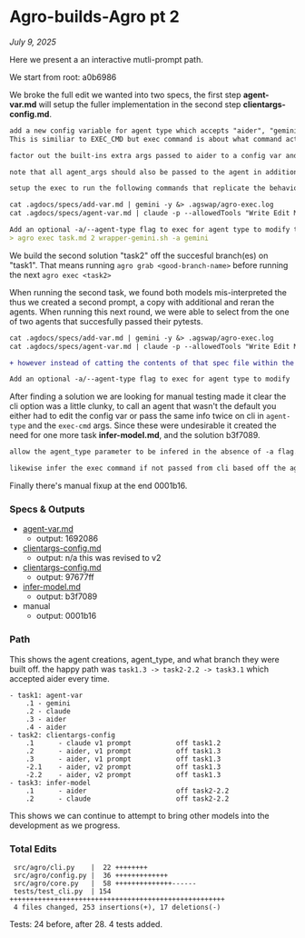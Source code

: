 # Agro-builds-Agro pt 2
_July 9, 2025_

Here we present a an interactive mutli-prompt path.

We start from root: a0b6986

We broke the full edit we wanted into two specs, the first step **agent-var.md** will setup the fuller implementation in the second step **clientargs-config.md**.

```md
add a new config variable for agent type which accepts "aider", "gemini", "claude" or rejects as not found. It should default to "aider".
This is similiar to EXEC_CMD but exec command is about what command actually gets run .e.g "my-aider.sh", this variable will help establish which underlying agent is actually called by the exec_cmd, and this helps determines certain procedures that need to be run in exec flo  and which built-in flags (e.g. --yes) get passed to the script.
```

```md
factor out the built-ins extra args passed to aider to a config var and setup exec to pass different arg structure for each known agent type.

note that all agent_args should also be passed to the agent in addition to the built-ins.

setup the exec to run the following commands that replicate the behavior of the following commands for the launching the agent, note for claude and 

cat .agdocs/specs/add-var.md | gemini -y &> .agswap/agro-exec.log
cat .agdocs/specs/agent-var.md | claude -p --allowedTools "Write Edit MultiEdit" &> .agswap/agro-exec.log

Add an optional -a/--agent-type flag to exec for agent type to modify that config var set at workspace level. this is because the exec-cmd might differ from the agent-type, e.g.
> agro exec task.md 2 wrapper-gemini.sh -a gemini
```

 
We build the second solution "task2" off the succesful branch(es) on "task1". That means running `agro grab <good-branch-name>` before running the next `agro exec <task2>`

When running the second task, we found both models mis-interpreted the thus we created a second prompt, a copy with additional and reran the agents. When running this next round, we were able to select from the one of two agents that succesfully passed their pytests.

```diff
cat .agdocs/specs/add-var.md | gemini -y &> .agswap/agro-exec.log
cat .agdocs/specs/agent-var.md | claude -p --allowedTools "Write Edit MultiEdit" &> .agswap/agro-exec.log

+ however instead of catting the contents of that spec file within the shell command, read the contents in (exit status 1 if file empty) and then dump those to stdin with the command

Add an optional -a/--agent-type flag to exec for agent type to modify 
```

After finding a solution we are looking for manual testing made it clear the cli option was a little clunky, to call an agent that wasn't the default you either had to edit the config var or pass the same info twice on cli in `agent-type` and the `exec-cmd` args. Since these were undesirable it created the need for one more task **infer-model.md**, and the solution b3f7089.

```md
allow the agent_type parameter to be infered in the absence of -a flag. We infer the agent_type from exec-cmd if passed absed on the criterion is a recognized agenttype in the name of the exec-cmd, e.g. "gemini" is in "mgemini.sh"

likewise infer the exec command if not passed from cli based off the agent type supplied in the -a flag if passed.
```

Finally there's manual fixup at the end 0001b16.

### Specs & Outputs

- [agent-var.md](../../.public-agdocs/specs/agent-var.md)
    - output: 1692086
- [clientargs-config.md](../../.public-agdocs/specs/clientargs-config.md)
    - output: n/a this was revised to v2
- [clientargs-config.md](../../.public-agdocs/specs/clientargs-config.md)
    - output: 97677ff
- [infer-model.md](../../.public-agdocs/specs/infer-model.md)
    - output: b3f7089
- manual
    - output: 0001b16


### Path

This shows the agent creations, agent_type, and what branch they were built off. the happy path was `task1.3 -> task2-2.2 -> task3.1` which accepted aider every time.

```
- task1: agent-var
    .1 - gemini
    .2 - claude
    .3 - aider
    .4 - aider
- task2: clientargs-config
    .1      - claude v1 prompt           off task1.2
    .2      - aider, v1 prompt           off task1.3
    .3      - aider, v1 prompt           off task1.3
    -2.1    - aider, v2 prompt           off task1.3
    -2.2    - aider, v2 prompt           off task1.3
- task3: infer-model
    .1      - aider                      off task2-2.2
    .2      - claude                     off task2-2.2
```

This shows we can continue to attempt to bring other models into the development as we progress.

### Total Edits

```
 src/agro/cli.py    |  22 ++++++++
 src/agro/config.py |  36 +++++++++++++
 src/agro/core.py   |  58 ++++++++++++++------
 tests/test_cli.py  | 154 +++++++++++++++++++++++++++++++++++++++++++++++++++++
 4 files changed, 253 insertions(+), 17 deletions(-)

```

Tests: 24 before, after 28. 4 tests added.